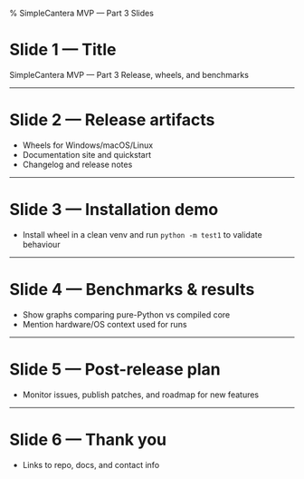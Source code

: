 % SimpleCantera MVP — Part 3 Slides

# Slide 1 — Title
SimpleCantera MVP — Part 3
Release, wheels, and benchmarks

---
# Slide 2 — Release artifacts
- Wheels for Windows/macOS/Linux
- Documentation site and quickstart
- Changelog and release notes

---
# Slide 3 — Installation demo
- Install wheel in a clean venv and run `python -m test1` to validate behaviour

---
# Slide 4 — Benchmarks & results
- Show graphs comparing pure-Python vs compiled core
- Mention hardware/OS context used for runs

---
# Slide 5 — Post-release plan
- Monitor issues, publish patches, and roadmap for new features

---
# Slide 6 — Thank you
- Links to repo, docs, and contact info
